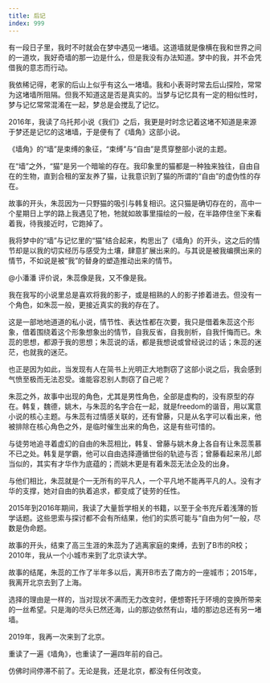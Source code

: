 ```yaml
---
title: 后记
index: 999
---
```


有一段日子里，我时不时就会在梦中遇见一堵墙。这道墙就是像横在我和世界之间的一道坎，我好奇墙的那一边是什么，但是我没有办法知道。梦中的我，并不会凭借我的意志而行动。

我依稀记得，老家的后山上似乎有这么一堵墙。我和小表哥时常去后山探险，常常为这堵墙所阻隔。但我不知道这是否是真实的。当梦与记忆具有一定的相似性时，梦与记忆常常混淆在一起，梦总是会搅乱了记忆。

2016年，我读了乌托邦小说《我们》之后，我更是时时念记着这堵不知道是来源于梦还是记忆的这堵墙，于是便有了《墙角》这部小说。

《墙角》的“墙”是束缚的象征，“束缚”与“自由”是贯穿整部小说的主题。

在“墙”之外，“猫”是另一个暗喻的存在。我印象里的猫都是一种独来独往，自由自在的生物，直到合租的室友养了猫，让我意识到了猫的所谓的“自由”的虚伪性的存在。

故事的开头，朱蕊因为一只野猫的吸引与韩复相识。这只猫是确切存在的，高中一个星期日上学的路上我遇见了牠，牠就如故事里描绘的一般，在半路停住坐下来看着我，待我接近时，它跑掉了。

我将梦中的“墙”与记忆里的“猫”结合起来，构思出了《墙角》的开头，这之后的情节却是以我的切实经历与感受为土壤，肆意扩展出来的。与其说是被我编撰出来的情节，不如说是被“我”的替身的塑造推动出来的情节。

@小潘潘 评价说，朱蕊像是我，又不像是我。

我在我写的小说里总是喜欢将我的影子，或是相熟的人的影子掺着进去。但没有一个角色，如朱蕊一般，更接近真实的我的存在了。

这是一部地地道道的私小说，情节性、表达性都在次要，我只是借着朱蕊这个形象，借着围绕着这个形象想象出的情节，自我反省，自我剖析，自我忏悔而已。朱蕊的思想，都源于我的思想；朱蕊说的话，都是我想说或曾经说过的话；朱蕊的迷茫，也就我的迷茫。

也正是因为如此，当发现有人在简书上光明正大地剽窃了这部小说之后，我会感到气愤至极而无法忍受。谁能容忍别人剽窃了自己呢？

朱蕊之外，故事中出现的角色，尤其是男性角色，全部是虚构的，没有原型的存在。韩复，魏德，姚木，与朱蕊的名字合在一起，就是freedom的谐音，用以寓意小说的核心主题。与朱蕊有过情感关联的，还有曾藤，只是从名字可以看出来，他被排除在核心角色之外，是临时催生出来的角色，这是有些可惜的。

与徒劳地追寻着虚幻的自由的朱蕊相比，韩复、曾藤与姚木身上各自有让朱蕊羡慕不已之处。韩复是学霸，他可以自由选择遵循世俗的轨迹与否；曾藤看起来吊儿郎当似的，其实有才华作为底蕴的；而姚木更是有着朱蕊无法企及的出身。

与他们相比，朱蕊就是个一无所有的平凡人，一个平凡地不能再平凡的人。没有才华的支撑，她对自由的执着追求，都变成了徒劳的任性。

2015年到2016年期间，我读了大量哲学相关的书籍，以至于全书充斥着浅薄的哲学话题。这些思索与探讨都不会有所结果，他们的实质可能与“自由为何”一般，尽数是伪命题。

故事的开头，结束了高三生涯的朱蕊为了逃离家庭的束缚，去到了B市的R校；2010年，我从一个小城市来到了北京读大学。

故事的结尾，朱蕊的工作了半年多以后，离开B市去了南方的一座城市；2015年，我离开北京去到了上海。

选择的理由是一样的，当对现状不满而无力改变时，便想寄托于环境的变换所带来的一丝希望。只是海的尽头已然还海，山的那边依然有山，墙的那边总还有另一堵墙。

2019年，我再一次来到了北京。

重读了一遍《墙角》，也重读了一遍四年前的自己。

仿佛时间停滞不前了。无论是我，还是北京，都没有任何改变。
